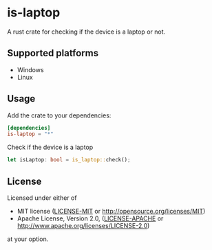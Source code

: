 # is-laptop

A rust crate for checking if the device is a laptop or not.

## Supported platforms

* Windows
* Linux

## Usage

Add the crate to your dependencies:

```toml
[dependencies]
is-laptop = "*"
```

Check if the device is a laptop

```rust
let isLaptop: bool = is_laptop::check();
```

## License

Licensed under either of

 * MIT license ([LICENSE-MIT](LICENSE-MIT) or http://opensource.org/licenses/MIT)
 * Apache License, Version 2.0, ([LICENSE-APACHE](LICENSE-APACHE) or http://www.apache.org/licenses/LICENSE-2.0)

at your option.
